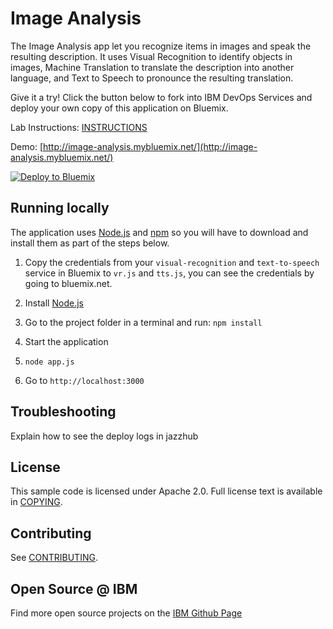 # Image Analysis

  The Image Analysis app let you recognize items in images and speak the resulting description. It uses Visual Recognition to identify objects in images, Machine Translation to translate the description into another language, and Text to Speech to pronounce the resulting translation.

Give it a try! Click the button below to fork into IBM DevOps Services and deploy your own copy of this application on Bluemix.

Lab Instructions: [INSTRUCTIONS](INSTRUCTIONS.md)

Demo: [http://image-analysis.mybluemix.net/](http://image-analysis.mybluemix.net/)


[![Deploy to Bluemix](https://bluemix.net/deploy/button.png)](https://bluemix.net/deploy?repository=https://github.com/purukn/image-analysis)


## Running locally
  The application uses [Node.js](http://nodejs.org/) and [npm](https://www.npmjs.com/) so you will have to download and install them as part of the steps below.

1. Copy the credentials from your `visual-recognition` and `text-to-speech` service in Bluemix to `vr.js` and `tts.js`, you can see the credentials by going to bluemix.net.

2. Install [Node.js](http://nodejs.org/)
3. Go to the project folder in a terminal and run:
    `npm install`
4. Start the application
5.  `node app.js`
6. Go to `http://localhost:3000`


## Troubleshooting

  Explain how to see the deploy logs in jazzhub

## License

  This sample code is licensed under Apache 2.0. Full license text is available in [COPYING](LICENSE).

## Contributing

  See [CONTRIBUTING](CONTRIBUTING.md).

## Open Source @ IBM
  Find more open source projects on the [IBM Github Page](http://ibm.github.io/)

[service_url]: http://www.ibm.com/smarterplanet/us/en/ibmwatson/developercloud/concept-insights.html
[cloud_foundry]: https://github.com/cloudfoundry/cli
[getting_started]: http://www.ibm.com/smarterplanet/us/en/ibmwatson/developercloud/doc/getting_started/
[sign_up]: https://apps.admin.ibmcloud.com/manage/trial/bluemix.html?cm_mmc=WatsonDeveloperCloud-_-LandingSiteGetStarted-_-x-_-CreateAnAccountOnBluemixCLI
